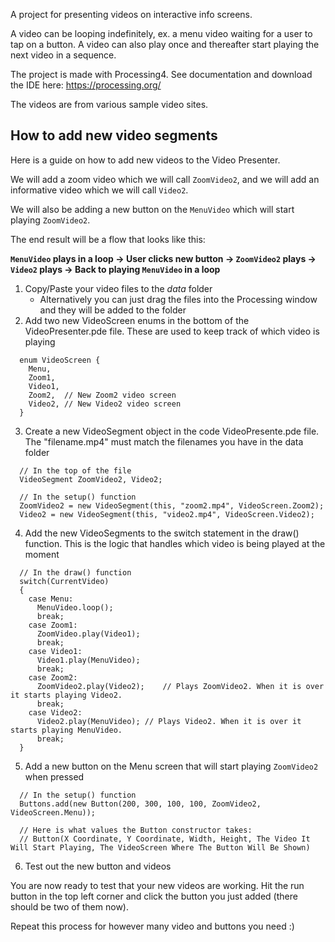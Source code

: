 A project for presenting videos on interactive info screens.

A video can be looping indefinitely, ex. a menu video waiting for a user to tap on a button.
A video can also play once and thereafter start playing the next video in a sequence.

The project is made with Processing4. See documentation and download the IDE here: https://processing.org/

The videos are from various sample video sites.



## How to add new video segments
Here is a guide on how to add new videos to the Video Presenter.

We will add a zoom video which we will call `ZoomVideo2`, and we will add an informative video which we will call `Video2`.

We will also be adding a new button on the `MenuVideo` which will start playing `ZoomVideo2`.


The end result will be a flow that looks like this:

**`MenuVideo` plays in a loop &#8594; User clicks new button &#8594; `ZoomVideo2` plays &#8594; `Video2` plays &#8594; Back to playing `MenuVideo` in a loop**

1. Copy/Paste your video files to the _data_ folder
   - Alternatively you can just drag the files into the Processing window and they will be added to the folder
2. Add two new VideoScreen enums in the bottom of the VideoPresenter.pde file. These are used to keep track of which video is playing
``` Processing
  enum VideoScreen {
    Menu,
    Zoom1,
    Video1,
    Zoom2,  // New Zoom2 video screen
    Video2, // New Video2 video screen
  }
```
3. Create a new VideoSegment object in the code VideoPresente.pde file. The "filename.mp4" must match the filenames you have in the data folder
``` Processing
  // In the top of the file  
  VideoSegment ZoomVideo2, Video2;

  // In the setup() function
  ZoomVideo2 = new VideoSegment(this, "zoom2.mp4", VideoScreen.Zoom2);
  Video2 = new VideoSegment(this, "video2.mp4", VideoScreen.Video2);
```
4. Add the new VideoSegments to the switch statement in the draw() function. This is the logic that handles which video is being played at the moment
``` Processing
  // In the draw() function
  switch(CurrentVideo)
  {
    case Menu:
      MenuVideo.loop();
      break;
    case Zoom1:
      ZoomVideo.play(Video1);
      break;
    case Video1:
      Video1.play(MenuVideo);
      break;
    case Zoom2:
      ZoomVideo2.play(Video2);    // Plays ZoomVideo2. When it is over it starts playing Video2.
      break;
    case Video2:
      Video2.play(MenuVideo); // Plays Video2. When it is over it starts playing MenuVideo.
      break;
  }
```
5. Add a new button on the Menu screen that will start playing `ZoomVideo2` when pressed
``` Processing
  // In the setup() function
  Buttons.add(new Button(200, 300, 100, 100, ZoomVideo2, VideoScreen.Menu));

  // Here is what values the Button constructor takes:
  // Button(X Coordinate, Y Coordinate, Width, Height, The Video It Will Start Playing, The VideoScreen Where The Button Will Be Shown)
```
6. Test out the new button and videos

You are now ready to test that your new videos are working.
Hit the run button in the top left corner and click the button you just added (there should be two of them now).

Repeat this process for however many video and buttons you need :) 

